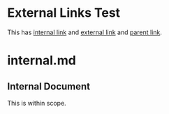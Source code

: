 # External Links Test

This has [internal link](#internal.md) and [external link](https://example.com) and [parent link](../outside.md).


# internal.md

## Internal Document

This is within scope.
